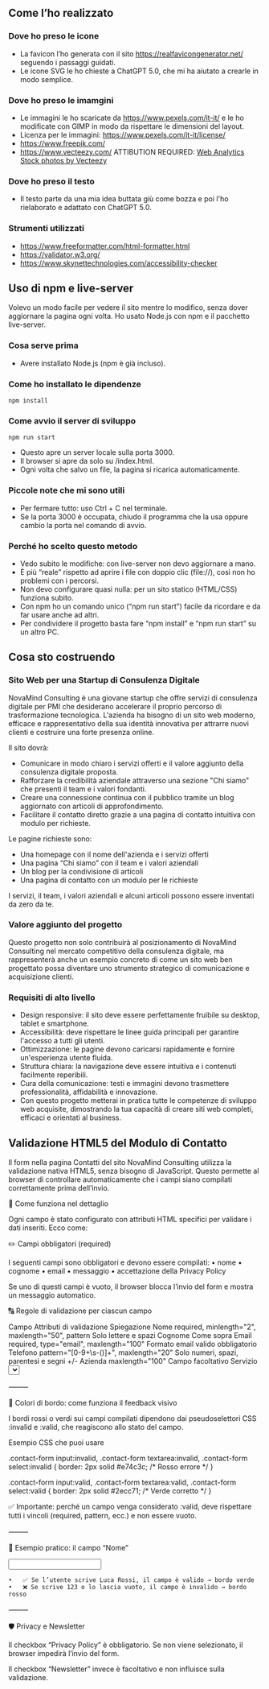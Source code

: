 ## Come l’ho realizzato

### Dove ho preso le icone
- La favicon l’ho generata con il sito https://realfavicongenerator.net/ seguendo i passaggi guidati.
- Le icone SVG le ho chieste a ChatGPT 5.0, che mi ha aiutato a crearle in modo semplice.

### Dove ho preso le imamgini
- Le immagini le ho scaricate da https://www.pexels.com/it-it/ e le ho modificate con GIMP in modo da rispettare le dimensioni del layout.
- Licenza per le immagini: https://www.pexels.com/it-it/license/
- https://www.freepik.com/
- https://www.vecteezy.com/  ATTIBUTION REQUIRED:  <a href="https://www.vecteezy.com/free-photos/web-analytics">Web Analytics Stock photos by Vecteezy</a>

### Dove ho preso il testo
- Il testo parte da una mia idea buttata giù come bozza e poi l'ho rielaborato e adattato con ChatGPT 5.0.

### Strumenti utilizzati
- https://www.freeformatter.com/html-formatter.html
- https://validator.w3.org/
- https://www.skynettechnologies.com/accessibility-checker

## Uso di npm e live-server

Volevo un modo facile per vedere il sito mentre lo modifico, senza dover aggiornare la pagina ogni volta. Ho usato Node.js con npm e il pacchetto live-server.

### Cosa serve prima
- Avere installato Node.js (npm è già incluso).

### Come ho installato le dipendenze
```shell script
npm install
```


### Come avvio il server di sviluppo
```shell script
npm run start
```

- Questo apre un server locale sulla porta 3000.
- Il browser si apre da solo su /index.html.
- Ogni volta che salvo un file, la pagina si ricarica automaticamente.

### Piccole note che mi sono utili
- Per fermare tutto: uso Ctrl + C nel terminale.
- Se la porta 3000 è occupata, chiudo il programma che la usa oppure cambio la porta nel comando di avvio.

### Perché ho scelto questo metodo
- Vedo subito le modifiche: con live-server non devo aggiornare a mano.
- È più “reale” rispetto ad aprire i file con doppio clic (file://), così non ho problemi con i percorsi.
- Non devo configurare quasi nulla: per un sito statico (HTML/CSS) funziona subito.
- Con npm ho un comando unico (“npm run start”) facile da ricordare e da far usare anche ad altri.
- Per condividere il progetto basta fare “npm install” e “npm run start” su un altro PC.

## Cosa sto costruendo

### Sito Web per una Startup di Consulenza Digitale
NovaMind Consulting è una giovane startup che offre servizi di consulenza digitale per PMI che desiderano accelerare il proprio percorso di trasformazione tecnologica. L'azienda ha bisogno di un sito web moderno, efficace e rappresentativo della sua identità innovativa per attrarre nuovi clienti e costruire una forte presenza online.

Il sito dovrà: 
- Comunicare in modo chiaro i servizi offerti e il valore aggiunto della consulenza digitale proposta. 
- Rafforzare la credibilità aziendale attraverso una sezione "Chi siamo" che presenti il team e i valori fondanti. 
- Creare una connessione continua con il pubblico tramite un blog aggiornato con articoli di approfondimento. 
- Facilitare il contatto diretto grazie a una pagina di contatto intuitiva con modulo per richieste.

Le pagine richieste sono:
- Una homepage con il nome dell'azienda e i servizi offerti
- Una pagina “Chi siamo” con il team e i valori aziendali
- Un blog per la condivisione di articoli
- Una pagina di contatto con un modulo per le richieste

I servizi, il team, i valori aziendali e alcuni articoli possono essere inventati da zero da te.

### Valore aggiunto del progetto
Questo progetto non solo contribuirà al posizionamento di NovaMind Consulting nel mercato competitivo della consulenza digitale, ma rappresenterà anche un esempio concreto di come un sito web ben progettato possa diventare uno strumento strategico di comunicazione e acquisizione clienti.

### Requisiti di alto livello
- Design responsive: il sito deve essere perfettamente fruibile su desktop, tablet e smartphone.
- Accessibilità: deve rispettare le linee guida principali per garantire l'accesso a tutti gli utenti.
- Ottimizzazione: le pagine devono caricarsi rapidamente e fornire un'esperienza utente fluida.
- Struttura chiara: la navigazione deve essere intuitiva e i contenuti facilmente reperibili.
- Cura della comunicazione: testi e immagini devono trasmettere professionalità, affidabilità e innovazione.
- Con questo progetto metterai in pratica tutte le competenze di sviluppo web acquisite, dimostrando la tua capacità di creare siti web completi, efficaci e orientati al business.

## Validazione HTML5 del Modulo di Contatto

Il form nella pagina Contatti del sito NovaMind Consulting utilizza la validazione nativa HTML5, senza bisogno di JavaScript. Questo permette al browser di controllare automaticamente che i campi siano compilati correttamente prima dell’invio.

🧩 Come funziona nel dettaglio

Ogni campo è stato configurato con attributi HTML specifici per validare i dati inseriti. Ecco come:

✏️ Campi obbligatori (required)

I seguenti campi sono obbligatori e devono essere compilati:
•	nome
•	cognome
•	email
•	messaggio
•	accettazione della Privacy Policy

Se uno di questi campi è vuoto, il browser blocca l’invio del form e mostra un messaggio automatico.

🔠 Regole di validazione per ciascun campo

Campo	Attributi di validazione	Spiegazione
Nome	required, minlength="2", maxlength="50", pattern	Solo lettere e spazi
Cognome	Come sopra
Email	required, type="email", maxlength="100"	Formato email valido obbligatorio
Telefono	pattern="[0-9+\s\-\(\)]+", maxlength="20"	Solo numeri, spazi, parentesi e segni +/-
Azienda	maxlength="100"	Campo facoltativo
Servizio	<select> opzionale	Nessuna validazione
Messaggio	required, minlength="10", maxlength="1000"	Deve contenere almeno 10 caratteri
Privacy Policy	required	Checkbox obbligatoria


⸻

🎨 Colori di bordo: come funziona il feedback visivo

I bordi rossi o verdi sui campi compilati dipendono dai pseudoselettori CSS :invalid e :valid, che reagiscono allo stato del campo.

Esempio CSS che puoi usare

.contact-form input:invalid,
.contact-form textarea:invalid,
.contact-form select:invalid {
border: 2px solid #e74c3c; /* Rosso errore */
}

.contact-form input:valid,
.contact-form textarea:valid,
.contact-form select:valid {
border: 2px solid #2ecc71; /* Verde corretto */
}

✅ Importante: perché un campo venga considerato :valid, deve rispettare tutti i vincoli (required, pattern, ecc.) e non essere vuoto.

⸻

💬 Esempio pratico: il campo “Nome”

<input type="text" id="nome" name="nome" required
minlength="2" maxlength="50"
pattern="[A-Za-zÀ-ÿ\s]+"
title="Inserisci solo lettere e spazi">

	•	✅ Se l’utente scrive Luca Rossi, il campo è valido → bordo verde
	•	❌ Se scrive 123 o lo lascia vuoto, il campo è invalido → bordo rosso

⸻

🛡️ Privacy e Newsletter

Il checkbox “Privacy Policy” è obbligatorio. Se non viene selezionato, il browser impedirà l’invio del form.

Il checkbox “Newsletter” invece è facoltativo e non influisce sulla validazione.







